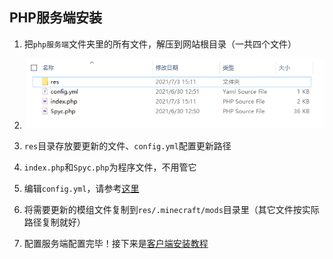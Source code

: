 ## PHP服务端安装

1. 把`php服务端`文件夹里的所有文件，解压到网站根目录（一共四个文件）

2. ![php-server-all-files](PHP服务端安装.assets/php-server-all-files.png)

3. `res`目录存放要更新的文件、`config.yml`配置更新路径

4. `index.php`和`Spyc.php`为程序文件，不用管它

7. 编辑`config.yml`，请参考[这里](服务端配置文件.md ':target=_blank')

6. 将需要更新的模组文件复制到`res/.minecraft/mods`目录里（其它文件按实际路径复制就好）

7. 配置服务端配置完毕！接下来是[客户端安装教程](客户端安装教程.md)

